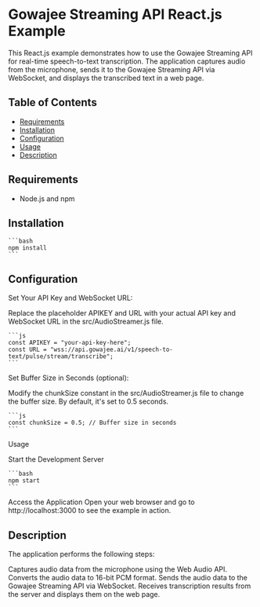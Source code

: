 # Gowajee Streaming API React.js Example

This React.js example demonstrates how to use the Gowajee Streaming API for real-time speech-to-text transcription. The application captures audio from the microphone, sends it to the Gowajee Streaming API via WebSocket, and displays the transcribed text in a web page.

## Table of Contents

- [Requirements](#requirements)
- [Installation](#installation)
- [Configuration](#configuration)
- [Usage](#usage)
- [Description](#description)

## Requirements

- Node.js and npm

## Installation
    ```bash
    npm install
    ```

## Configuration

Set Your API Key and WebSocket URL:

Replace the placeholder APIKEY and URL with your actual API key and WebSocket URL in the src/AudioStreamer.js file.

    ```js
    const APIKEY = "your-api-key-here";
    const URL = "wss://api.gowajee.ai/v1/speech-to-text/pulse/stream/transcribe";
    ```

Set Buffer Size in Seconds (optional):

Modify the chunkSize constant in the src/AudioStreamer.js file to change the buffer size. By default, it's set to 0.5 seconds.

    ```js
    const chunkSize = 0.5; // Buffer size in seconds
    ```

Usage

Start the Development Server

    ```bash
    npm start
    ```

Access the Application
Open your web browser and go to http://localhost:3000 to see the example in action.

## Description

The application performs the following steps:

Captures audio data from the microphone using the Web Audio API.
Converts the audio data to 16-bit PCM format.
Sends the audio data to the Gowajee Streaming API via WebSocket.
Receives transcription results from the server and displays them on the web page.